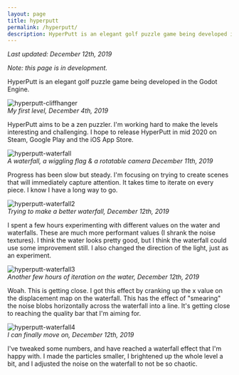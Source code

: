 ```yaml
---
layout: page
title: hyperputt
permalink: /hyperputt/
description: HyperPutt is an elegant golf puzzle game being developed in the Godot Engine.
---
```


_Last updated: December 12th, 2019_

_Note: this page is in development._

HyperPutt is an elegant golf puzzle game being developed in the Godot Engine.

![hyperputt-cliffhanger][cliffhanger]  
_My first level, December 4th, 2019_

HyperPutt aims to be a zen puzzler. I'm working hard to make the levels interesting and challenging. I hope to release HyperPutt in mid 2020 on Steam, Google Play and the iOS App Store.

![hyperputt-waterfall][waterfall]  
_A waterfall, a wiggling flag & a rotatable camera December 11th, 2019_

Progress has been slow but steady. I'm focusing on trying to create scenes that will immediately capture attention. It takes time to iterate on every piece. I know I have a long way to go.  


![hyperputt-waterfall2][waterfall2]  
_Trying to make a better waterfall, December 12th, 2019_

I spent a few hours experimenting with different values on the water and waterfalls. These are much more performant values (I shrank the noise textures). I think the water looks pretty good, but I think the waterfall could use some improvement still. I also changed the direction of the light, just as an experiment.

![hyperputt-waterfall3][waterfall3]  
_Another few hours of iteration on the water, December 12th, 2019_

Woah. This is getting close. I got this effect by cranking up the x value on the displacement map on the waterfall. This has the effect of "smearing" the noise blobs horizontally across the waterfall into a line. It's getting close to reaching the quality bar that I'm aiming for.

![hyperputt-waterfall4][waterfall4]  
_I can finally move on, December 12th, 2019_

I've tweaked some numbers, and have reached a waterfall effect that I'm happy with. I made the particles smaller, I brightened up the whole level a bit, and I adjusted the noise on the waterfall to not be so chaotic.

[cliffhanger]:{{site.baseurl}}/assets/img/hyperput_cliffhanger.gif "HyperPutt Gif"
[waterfall]:{{site.baseurl}}/assets/img/hyperputt_flagwiggle3.gif "HyperPutt Waterfall"
[waterfall2]:{{site.baseurl}}/assets/img/hyperputt_waterfall6.gif "HyperPutt Waterfall2"
[waterfall3]:{{site.baseurl}}/assets/img/hyperputt_waterfall7.gif "HyperPutt Waterfall3"
[waterfall4]:{{site.baseurl}}/assets/img/hyperputt_waterfall10.gif "HyperPutt Waterfall4"